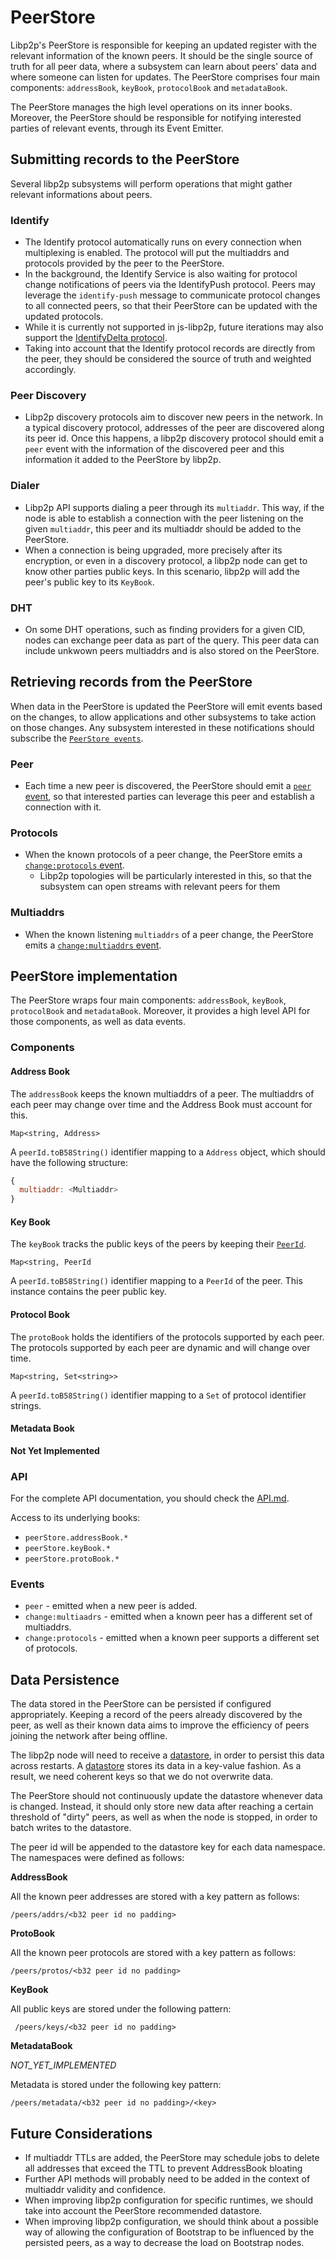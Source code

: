 # PeerStore

Libp2p's PeerStore is responsible for keeping an updated register with the relevant information of the known peers. It should be the single source of truth for all peer data, where a subsystem can learn about peers' data and where someone can listen for updates. The PeerStore comprises four main components: `addressBook`, `keyBook`, `protocolBook` and `metadataBook`.

The PeerStore manages the high level operations on its inner books. Moreover, the PeerStore should be responsible for notifying interested parties of relevant events, through its Event Emitter.

## Submitting records to the PeerStore

Several libp2p subsystems will perform operations that might gather relevant informations about peers.

### Identify
- The Identify protocol automatically runs on every connection when multiplexing is enabled. The protocol will put the multiaddrs and protocols provided by the peer to the PeerStore.
- In the background, the Identify Service is also waiting for protocol change notifications of peers via the IdentifyPush protocol. Peers may leverage the `identify-push` message to communicate protocol changes to all connected peers, so that their PeerStore can be updated with the updated protocols.
- While it is currently not supported in js-libp2p, future iterations may also support the [IdentifyDelta protocol](https://github.com/libp2p/specs/pull/176).
- Taking into account that the Identify protocol records are directly from the peer, they should be considered the source of truth and weighted accordingly.

### Peer Discovery
- Libp2p discovery protocols aim to discover new peers in the network. In a typical discovery protocol, addresses of the peer are discovered along its peer id. Once this happens, a libp2p discovery protocol should emit a `peer` event with the information of the discovered peer and this information it added to the PeerStore by libp2p.

### Dialer
- Libp2p API supports dialing a peer through its `multiaddr`. This way, if the node is able to establish a connection with the peer listening on the given `multiaddr`, this peer and its multiaddr should be added to the PeerStore.
- When a connection is being upgraded, more precisely after its encryption, or even in a discovery protocol, a libp2p node can get to know other parties public keys. In this scenario, libp2p will add the peer's public key to its `KeyBook`.

### DHT
- On some DHT operations, such as finding providers for a given CID, nodes can exchange peer data as part of the query. This peer data can include unkwown peers multiaddrs and is also stored on the PeerStore.

## Retrieving records from the PeerStore

When data in the PeerStore is updated the PeerStore will emit events based on the changes, to allow applications and other subsystems to take action on those changes. Any subsystem interested in these notifications should subscribe the [`PeerStore events`][peer-store-events].

### Peer
- Each time a new peer is discovered, the PeerStore should emit a [`peer` event][peer-store-events], so that interested parties can leverage this peer and establish a connection with it.

### Protocols
- When the known protocols of a peer change, the PeerStore emits a [`change:protocols` event][peer-store-events].
  - Libp2p topologies will be particularly interested in this, so that the subsystem can open streams with relevant peers for them

### Multiaddrs
- When the known listening `multiaddrs` of a peer change, the PeerStore emits a [`change:multiaddrs` event][peer-store-events].

## PeerStore implementation

The PeerStore wraps four main components: `addressBook`, `keyBook`, `protocolBook` and `metadataBook`. Moreover, it provides a high level API for those components, as well as data events.

### Components

#### Address Book

The `addressBook` keeps the known multiaddrs of a peer. The multiaddrs of each peer may change over time and the Address Book must account for this.

`Map<string, Address>`

A `peerId.toB58String()` identifier mapping to a `Address` object, which should have the following structure:

```js
{
  multiaddr: <Multiaddr>
}
```

#### Key Book

The `keyBook` tracks the public keys of the peers by keeping their [`PeerId`][peer-id].

`Map<string, PeerId`

A `peerId.toB58String()` identifier mapping to a `PeerId` of the peer. This instance contains the peer public key.

#### Protocol Book

The `protoBook` holds the identifiers of the protocols supported by each peer. The protocols supported by each peer are dynamic and will change over time.

`Map<string, Set<string>>`

A `peerId.toB58String()` identifier mapping to a `Set` of protocol identifier strings.

#### Metadata Book

**Not Yet Implemented**

### API

For the complete API documentation, you should check the [API.md](../../doc/API.md).

Access to its underlying books:

- `peerStore.addressBook.*`
- `peerStore.keyBook.*`
- `peerStore.protoBook.*`

### Events

- `peer` - emitted when a new peer is added.
- `change:multiaadrs` - emitted when a known peer has a different set of multiaddrs.
- `change:protocols` - emitted when a known peer supports a different set of protocols.

## Data Persistence

The data stored in the PeerStore can be persisted if configured appropriately. Keeping a record of the peers already discovered by the peer, as well as their known data aims to improve the efficiency of peers joining the network after being offline.

The libp2p node will need to receive a [datastore](https://github.com/ipfs/interface-datastore), in order to persist this data across restarts. A [datastore](https://github.com/ipfs/interface-datastore) stores its data in a key-value fashion. As a result, we need coherent keys so that we do not overwrite data.

The PeerStore should not continuously update the datastore whenever data is changed. Instead, it should only store new data after reaching a certain threshold of "dirty" peers, as well as when the node is stopped, in order to batch writes to the datastore.

The peer id will be appended to the datastore key for each data namespace. The namespaces were defined as follows:

**AddressBook**

All the known peer addresses are stored with a key pattern as follows:

`/peers/addrs/<b32 peer id no padding>`

**ProtoBook**

All the known peer protocols are stored with a key pattern as follows:

`/peers/protos/<b32 peer id no padding>`

**KeyBook**

All public keys are stored under the following pattern:

` /peers/keys/<b32 peer id no padding>`

**MetadataBook**

_NOT_YET_IMPLEMENTED_

Metadata is stored under the following key pattern:

`/peers/metadata/<b32 peer id no padding>/<key>`

## Future Considerations

- If multiaddr TTLs are added, the PeerStore may schedule jobs to delete all addresses that exceed the TTL to prevent AddressBook bloating
- Further API methods will probably need to be added in the context of multiaddr validity and confidence.
- When improving libp2p configuration for specific runtimes, we should take into account the PeerStore recommended datastore.
- When improving libp2p configuration, we should think about a possible way of allowing the configuration of Bootstrap to be influenced by the persisted peers, as a way to decrease the load on Bootstrap nodes.

[peer-id]: https://github.com/libp2p/js-peer-id
[peer-store-events]: ../../doc/API.md#libp2ppeerstore
